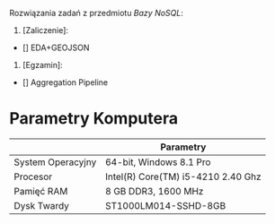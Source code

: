 Rozwiązania zadań z przedmiotu *Bazy NoSQL*:

1. [Zaliczenie]:
 - [] EDA+GEOJSON
1. [Egzamin]:
 - [] Aggregation Pipeline





# Parametry Komputera 
|                      |                  Parametry                 |
|----------------------|--------------------------------------------|
|System Operacyjny     | 64-bit, Windows 8.1 Pro                    |
|Procesor              | Intel(R) Core(TM) i5-4210 2.40 Ghz         |
|Pamięć RAM            | 8 GB DDR3, 1600 MHz                        |
|Dysk Twardy           | ST1000LM014-SSHD-8GB                       |
